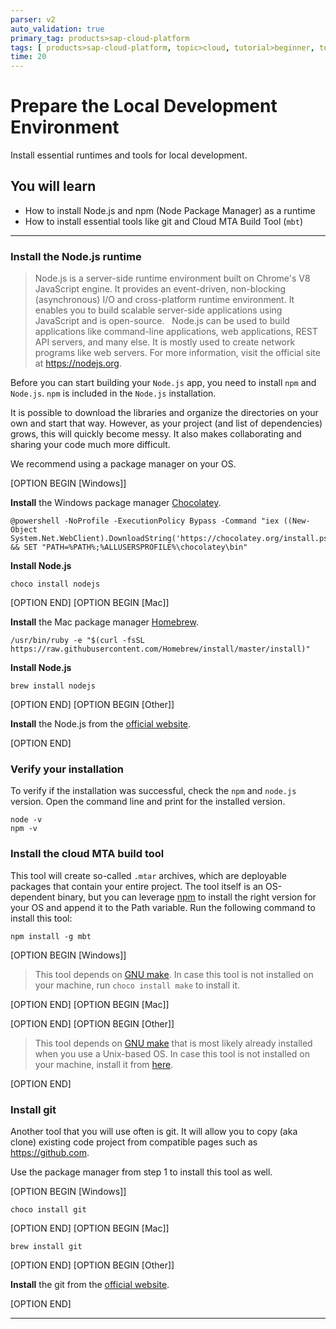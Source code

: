 ```yaml
---
parser: v2
auto_validation: true
primary_tag: products>sap-cloud-platform
tags: [ products>sap-cloud-platform, topic>cloud, tutorial>beginner, topic>node-js ]
time: 20
---
```




# Prepare the Local Development Environment
<!-- description --> Install essential runtimes and tools for local development.

## You will learn  
  - How to install Node.js and npm (Node Package Manager) as a runtime
  - How to install essential tools like git and Cloud MTA Build Tool (`mbt`)

---

### Install the Node.js runtime


>Node.js is a server-side runtime environment built on Chrome's V8 JavaScript engine. It provides an event-driven, non-blocking (asynchronous) I/O and cross-platform runtime environment. It enables you to build scalable server-side applications using JavaScript and is open-source.
>&nbsp;
>Node.js can be used to build applications like command-line applications, web applications, REST API servers, and many else. It is mostly used to create network programs like web servers. For more information, visit the official site at <https://nodejs.org>.

Before you can start building your `Node.js` app, you need to install `npm` and `Node.js`. `npm` is included in the `Node.js` installation.

It is possible to download the libraries and organize the directories on your own and start that way. However, as your project (and list of dependencies) grows, this will quickly become messy. It also makes collaborating and sharing your code much more difficult.

We recommend using a package manager on your OS.

[OPTION BEGIN [Windows]]

**Install** the Windows package manager [Chocolatey](https://chocolatey.org/).

```Terminal
@powershell -NoProfile -ExecutionPolicy Bypass -Command "iex ((New-Object System.Net.WebClient).DownloadString('https://chocolatey.org/install.ps1'))" && SET "PATH=%PATH%;%ALLUSERSPROFILE%\chocolatey\bin"
```

**Install Node.js**

```Terminal
choco install nodejs
```


[OPTION END]
[OPTION BEGIN [Mac]]


**Install** the Mac package manager [Homebrew](https://brew.sh/).

```Terminal
/usr/bin/ruby -e "$(curl -fsSL https://raw.githubusercontent.com/Homebrew/install/master/install)"
```

**Install Node.js**

```Terminal
brew install nodejs
```


[OPTION END]
[OPTION BEGIN [Other]]

**Install** the Node.js from the  [official website](https://nodejs.org/en/download/).

[OPTION END]


### Verify your installation


To verify if the installation was successful, check the `npm` and `node.js` version. Open the command line and print for the installed version.

```Terminal
node -v
npm -v
```

### Install the cloud MTA build tool


This tool will create so-called `.mtar` archives, which are deployable packages that contain your entire project. The tool itself is an OS-dependent binary, but you can leverage [npm](https://www.npmjs.com/package/mbt) to install the right version for your OS and append it to the Path variable. Run the following command to install this tool:


```Terminal
npm install -g mbt
```



[OPTION BEGIN [Windows]]

> This tool depends on [GNU make](https://www.gnu.org/software/make/). In case this tool is not installed on your machine, run `choco install make` to install it.

[OPTION END]
[OPTION BEGIN [Mac]]

[OPTION END]
[OPTION BEGIN [Other]]

> This tool depends on [GNU make](https://www.gnu.org/software/make/) that is most likely already installed when you use a Unix-based OS. In case this tool is not installed on your machine, install it from [here](http://ftp.gnu.org/gnu/make/).


[OPTION END]

### Install git


Another tool that you will use often is git. It will allow you to copy (aka clone) existing code project from compatible pages such as <https://github.com>.

Use the package manager from step 1 to install this tool as well.

[OPTION BEGIN [Windows]]

```Terminal
choco install git
```

[OPTION END]
[OPTION BEGIN [Mac]]

```Terminal
brew install git
```


[OPTION END]
[OPTION BEGIN [Other]]

**Install** the git from the  [official website](https://git-scm.com/downloads).


[OPTION END]



---
